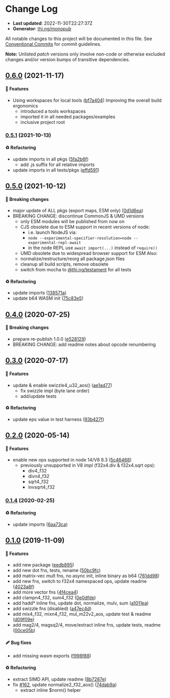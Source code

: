 # Change Log

- **Last updated**: 2022-11-30T22:27:37Z
- **Generator**: [thi.ng/monopub](https://thi.ng/monopub)

All notable changes to this project will be documented in this file.
See [Conventional Commits](https://conventionalcommits.org/) for commit guidelines.

**Note:** Unlisted _patch_ versions only involve non-code or otherwise excluded changes
and/or version bumps of transitive dependencies.

## [0.6.0](https://github.com/thi-ng/umbrella/tree/@thi.ng/simd@0.6.0) (2021-11-17)

#### 🚀 Features

- Using workspaces for local tools ([bf7a404](https://github.com/thi-ng/umbrella/commit/bf7a404))
  Improving the overall build ergonomics
  - introduced a tools workspaces
  - imported it in all needed packages/examples
  - inclusive project root

### [0.5.1](https://github.com/thi-ng/umbrella/tree/@thi.ng/simd@0.5.1) (2021-10-13)

#### ♻️ Refactoring

- update imports in all pkgs ([5fa2b6f](https://github.com/thi-ng/umbrella/commit/5fa2b6f))
  - add .js suffix for all relative imports
- update imports in all tests/pkgs ([effd591](https://github.com/thi-ng/umbrella/commit/effd591))

## [0.5.0](https://github.com/thi-ng/umbrella/tree/@thi.ng/simd@0.5.0) (2021-10-12)

#### 🛑 Breaking changes

- major update of ALL pkgs (export maps, ESM only) ([0d1d6ea](https://github.com/thi-ng/umbrella/commit/0d1d6ea))
- BREAKING CHANGE: discontinue CommonJS & UMD versions
  - only ESM modules will be published from now on
  - CJS obsolete due to ESM support in recent versions of node:
    - i.e. launch NodeJS via:
    - `node --experimental-specifier-resolution=node --experimental-repl-await`
    - in the node REPL use `await import(...)` instead of `require()`
  - UMD obsolete due to widespread browser support for ESM
  Also:
  - normalize/restructure/reorg all package.json files
  - cleanup all build scripts, remove obsolete
  - switch from mocha to [@thi.ng/testament](https://github.com/thi-ng/umbrella/tree/main/packages/testament) for all tests

#### ♻️ Refactoring

- update imports ([138571a](https://github.com/thi-ng/umbrella/commit/138571a))
- update b64 WASM init ([75c83e5](https://github.com/thi-ng/umbrella/commit/75c83e5))

## [0.4.0](https://github.com/thi-ng/umbrella/tree/@thi.ng/simd@0.4.0) (2020-07-25)

#### 🛑 Breaking changes

- prepare re-publish 1.0.0 ([e528129](https://github.com/thi-ng/umbrella/commit/e528129))
- BREAKING CHANGE: add readme notes about opcode renumbering

## [0.3.0](https://github.com/thi-ng/umbrella/tree/@thi.ng/simd@0.3.0) (2020-07-17)

#### 🚀 Features

- update & enable swizzle4_u32_aos() ([ae1ad77](https://github.com/thi-ng/umbrella/commit/ae1ad77))
  - fix swizzle impl (byte lane order)
  - add/update tests

#### ♻️ Refactoring

- update eps value in test harness ([93b427f](https://github.com/thi-ng/umbrella/commit/93b427f))

## [0.2.0](https://github.com/thi-ng/umbrella/tree/@thi.ng/simd@0.2.0) (2020-05-14)

#### 🚀 Features

- enable new ops supported in node 14/V8 8.3 ([5c46468](https://github.com/thi-ng/umbrella/commit/5c46468))
  - previously unsupported in V8 impl (f32x4.div & f32x4.sqrt ops):
    - div4_f32
    - divn4_f32
    - sqrt4_f32
    - invsqrt4_f32

### [0.1.4](https://github.com/thi-ng/umbrella/tree/@thi.ng/simd@0.1.4) (2020-02-25)

#### ♻️ Refactoring

- update imports ([6aa73ca](https://github.com/thi-ng/umbrella/commit/6aa73ca))

## [0.1.0](https://github.com/thi-ng/umbrella/tree/@thi.ng/simd@0.1.0) (2019-11-09)

#### 🚀 Features

- add new package ([eedb895](https://github.com/thi-ng/umbrella/commit/eedb895))
- add new dot fns, tests, rename ([50bc9fc](https://github.com/thi-ng/umbrella/commit/50bc9fc))
- add matrix-vec mult fns, no async init, inline binary as b64 ([761dd98](https://github.com/thi-ng/umbrella/commit/761dd98))
- add new fns, switch to f32x4 namespaced ops, update readme ([4023a8f](https://github.com/thi-ng/umbrella/commit/4023a8f))
- add more vector fns ([4f4cea4](https://github.com/thi-ng/umbrella/commit/4f4cea4))
- add clampn4_f32, sum4_f32 ([0e0dfde](https://github.com/thi-ng/umbrella/commit/0e0dfde))
- add hadd* inline fns, update dot, normalize, mulv, sum ([a1011ea](https://github.com/thi-ng/umbrella/commit/a1011ea))
- add swizzle fns (disabled) ([a47ec4d](https://github.com/thi-ng/umbrella/commit/a47ec4d))
- add mix4_f32, mixn4_f32, mul_m22v2_aos, update test & readme ([d09f09e](https://github.com/thi-ng/umbrella/commit/d09f09e))
- add mag2/4, magsq2/4, move/extract inline fns, update tests, readme ([00ce05b](https://github.com/thi-ng/umbrella/commit/00ce05b))

#### 🩹 Bug fixes

- add missing wasm exports ([f998f88](https://github.com/thi-ng/umbrella/commit/f998f88))

#### ♻️ Refactoring

- extract SIMD API, update readme ([8b7287e](https://github.com/thi-ng/umbrella/commit/8b7287e))
- fix [#162](https://github.com/thi-ng/umbrella/issues/162), update normalize2_f32_aos() ([74dab9a](https://github.com/thi-ng/umbrella/commit/74dab9a))
  - extract inline $norm() helper
